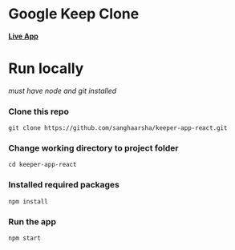 # Google Keep Clone

**[Live App](https://www.sangharshadahal.com.np/keeper-app-react/)**

# Run locally

_must have node and git installed_

### Clone this repo

    git clone https://github.com/sanghaarsha/keeper-app-react.git

### Change working directory to project folder

    cd keeper-app-react

### Installed required packages

    npm install

### Run the app

    npm start
